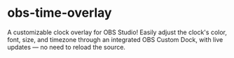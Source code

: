 # obs-time-overlay
A customizable clock overlay for OBS Studio! Easily adjust the clock's color, font, size, and timezone through an integrated OBS Custom Dock, with live updates — no need to reload the source.
